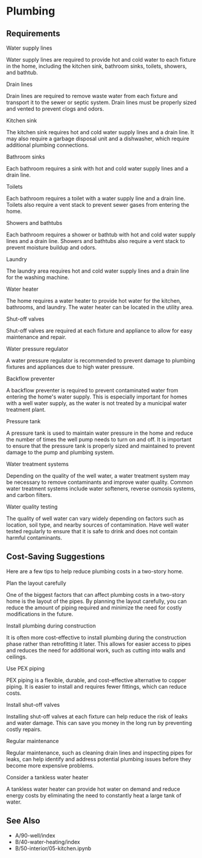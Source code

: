 # Plumbing



## Requirements

Water supply lines

Water supply lines are required to provide hot and cold water to each fixture in the home, including the kitchen sink, bathroom sinks, toilets, showers, and bathtub.

Drain lines

Drain lines are required to remove waste water from each fixture and transport it to the sewer or septic system. Drain lines must be properly sized and vented to prevent clogs and odors.

Kitchen sink

The kitchen sink requires hot and cold water supply lines and a drain line. It may also require a garbage disposal unit and a dishwasher, which require additional plumbing connections.

Bathroom sinks

Each bathroom requires a sink with hot and cold water supply lines and a drain line.

Toilets

Each bathroom requires a toilet with a water supply line and a drain line. 
Toilets also require a vent stack to prevent sewer gases from entering the home.

Showers and bathtubs

Each bathroom requires a shower or bathtub with hot and cold water supply lines and a drain line. 
Showers and bathtubs also require a vent stack to prevent moisture buildup and odors.

Laundry

The laundry area requires hot and cold water supply lines and a drain line for the washing machine.

Water heater

The home requires a water heater to provide hot water for the kitchen, bathrooms, and laundry. 
The water heater can be located in the utility area.

Shut-off valves

Shut-off valves are required at each fixture and appliance to allow for easy maintenance and repair.

Water pressure regulator

A water pressure regulator is recommended to prevent damage to plumbing fixtures and appliances due to high water pressure.

Backflow preventer

A backflow preventer is required to prevent contaminated water from entering the home's water supply.
This is especially important for homes with a well water supply, 
as the water is not treated by a municipal water treatment plant.

Pressure tank 

A pressure tank is used to maintain water pressure in the home and reduce the number of times the well pump needs to turn on and off. 
It is important to ensure that the pressure tank is properly sized and maintained to prevent damage to the pump and plumbing system.

Water treatment systems

Depending on the quality of the well water, a water treatment system may be necessary to remove contaminants and improve water quality. Common water treatment systems include water softeners, reverse osmosis systems, and carbon filters.

Water quality testing

The quality of well water can vary widely depending on factors such as location, soil type, and nearby sources of contamination. 
Have well water tested regularly to ensure that it is safe to drink and does not contain harmful contaminants.

## Cost-Saving Suggestions

Here are a few tips to help reduce plumbing costs in a two-story home.

Plan the layout carefully

One of the biggest factors that can affect plumbing costs in a two-story home is the layout of the pipes. 
By planning the layout carefully, you can reduce the amount of piping required and minimize the need for costly modifications in the future.

Install plumbing during construction

It is often more cost-effective to install plumbing during the construction phase rather than retrofitting it later. 
This allows for easier access to pipes and reduces the need for additional work, such as cutting into walls and ceilings.

Use PEX piping

PEX piping is a flexible, durable, and cost-effective alternative to copper piping. 
It is easier to install and requires fewer fittings, which can reduce costs.

Install shut-off valves

Installing shut-off valves at each fixture can help reduce the risk of leaks and water damage. 
This can save you money in the long run by preventing costly repairs.

Regular maintenance

Regular maintenance, such as cleaning drain lines and inspecting pipes for leaks, can help identify and address potential plumbing issues before they become more expensive problems.

Consider a tankless water heater

A tankless water heater can provide hot water on demand and reduce energy costs by eliminating the need to constantly heat a large tank of water.

## See Also

- A/90-well/index
- B/40-water-heating/index
- B/50-interior/05-kitchen.ipynb

